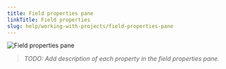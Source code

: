 ```yaml
---
title: Field properties pane
linkTitle: Field properties
slug: help/working-with-projects/field-properties-pane
---
```


![Field properties pane](https://bigprof.com/appgini/sites/default/files/appgini-field-properties-pane.png)

> *TODO: Add description of each property in the field properties pane.*